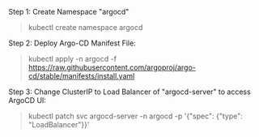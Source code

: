 Step 1: Create Namespace "argocd"
> kubectl create namespace argocd

Step 2: Deploy Argo-CD Manifest File:
> kubectl apply -n argocd -f https://raw.githubusercontent.com/argoproj/argo-cd/stable/manifests/install.yaml

Step 3: Change ClusterIP to Load Balancer of "argocd-server" to access ArgoCD UI:
> kubectl patch svc argocd-server -n argocd -p '{"spec": {"type": "LoadBalancer"}}'

